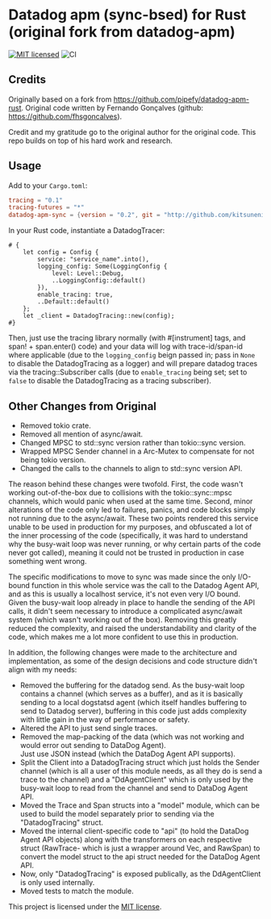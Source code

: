 # Datadog apm (sync-bsed) for Rust (original fork from datadog-apm)

[![MIT licensed](https://img.shields.io/badge/license-MIT-blue.svg)](./LICENSE)
![CI](https://github.com/kitsuneninetails/datadog-apm-rust-sync/workflows/CI/badge.svg)

Credits
-------
Originally based on a fork from <https://github.com/pipefy/datadog-apm-rust>.
Original code written by Fernando Gonçalves (github: <https://github.com/fhsgoncalves>).

Credit and my gratitude go to the original author for the original code.  This repo builds on top 
of his hard work and research.


Usage
------

Add to your `Cargo.toml`:
```toml
tracing = "0.1"
tracing-futures = "*"
datadog-apm-sync = {version = "0.2", git = "http://github.com/kitsuneninetails/datadog-apm-rust-sync"}
```

In your Rust code, instantiate a DatadogTracer:

```text
# {
    let config = Config {
        service: "service_name".into(),
        logging_config: Some(LoggingConfig {
            level: Level::Debug,
            ..LoggingConfig::default()
        }),
        enable_tracing: true,
        ..Default::default()
    };
    let _client = DatadogTracing::new(config);
#}
```

Then, just use the tracing library normally (with #[instrument] tags, and span! + span.enter() code) and your data
will log with trace-id/span-id where applicable (due to the `logging_config` beign passed in; pass in `None` to disable
the DatadogTracing as a logger) and will prepare datadog traces via the tracing::Subscriber calls (due to `enable_tracing`
being set; set to `false` to disable the DatadogTracing as a tracing subscriber).

Other Changes from Original
------
* Removed tokio crate.  
* Removed all mention of async/await.
* Changed MPSC to std::sync version rather than tokio::sync version.
* Wrapped MPSC Sender channel in a Arc-Mutex to compensate for not being tokio version.
* Changed the calls to the channels to align to std::sync version API.

The reason behind these changes were twofold.  First, the code wasn't working out-of-the-box due to collisions
with the tokio::sync::mpsc channels, which would panic when used at the same time.  Second, minor alterations of the 
code only led to failures, panics, and code blocks simply not running due to the async/await.  These two points 
rendered this service unable to be used in production for my purposes, and obfuscated a lot of the inner processing 
of the code (specifically, it was hard to understand why the busy-wait loop was never running, or why certain 
parts of the code never got called), meaning it could not be trusted in production in case something went wrong. 

The specific modifications to move to sync was made since the only I/O-bound function in this whole service was 
the call to the Datadog Agent API, and as this is usually a localhost service, it's not even very I/O bound.  
Given the busy-wait loop already in place to handle the sending of the API calls, it didn't seem necessary
to introduce a complicated async/await system (which wasn't working out of the box).  Removing this 
greatly reduced the complexity, and raised the understandability and clarity of the code, which makes me a lot 
more confident to use this in production.

In addition, the following changes were made to the architecture and implementation, as some of the design 
decisions and code structure didn't align with my needs:

* Removed the buffering for the datadog send.  As the busy-wait loop contains a channel (which serves as a buffer),
  and as it is basically sending to a local dogstatsd agent (which itself handles buffering to send to Datadog server),
  buffering in this code just adds complexity with little gain in the way of performance or safety.
* Altered the API to just send single traces.
* Removed the map-packing of the data (which was not working and would error out sending to DataDog Agent).  
  Just use JSON instead (which the DataDog Agent API supports).
* Split the Client into a DatadogTracing struct which just holds the Sender channel (which is all a user of this 
  module needs, as all they do is send a trace to the channel) and a "DdAgentClient" which is only used by the busy-wait 
  loop to read from the channel and send to DataDog Agent API. 
* Moved the Trace and Span structs into a "model" module, which can be used to build the model separately 
  prior to sending via the "DatadogTracing" struct.
* Moved the internal client-specific code to "api" (to hold the DataDog Agent API objects) along with the
  transformers on each respective struct (RawTrace- which is just a wrapper around Vec<RawSpan>, and RawSpan) to
  convert the model struct to the api struct needed for the DataDog Agent API.
* Now, only "DatadogTracing" is exposed publically, as the DdAgentClient is only used internally.
* Moved tests to match the module.

This project is licensed under the [MIT license](LICENSE).
